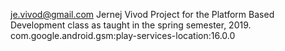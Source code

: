 je.vivod@gmail.com
Jernej Vivod
Project for the Platform Based Development class as taught in the spring semester, 2019.
com.google.android.gsm:play-services-location:16.0.0